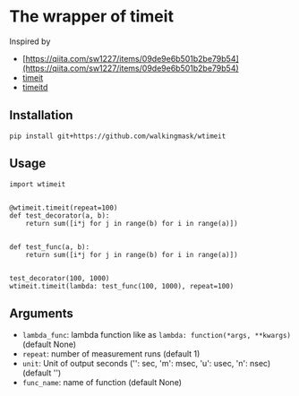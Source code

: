 # The wrapper of timeit
Inspired by 

- [https://qiita.com/sw1227/items/09de9e6b501b2be79b54](https://qiita.com/sw1227/items/09de9e6b501b2be79b54)
- [timeit](https://docs.python.jp/3/library/timeit.html)
- [timeitd](https://github.com/canercidam/timeitd)


## Installation
```
pip install git+https://github.com/walkingmask/wtimeit
```


## Usage
```
import wtimeit


@wtimeit.timeit(repeat=100)
def test_decorator(a, b):
    return sum([i*j for j in range(b) for i in range(a)])


def test_func(a, b):
    return sum([i*j for j in range(b) for i in range(a)])


test_decorator(100, 1000)
wtimeit.timeit(lambda: test_func(100, 1000), repeat=100)
```


## Arguments
- `lambda_func`: lambda function like as `lambda: function(*args, **kwargs)` (default None)
- `repeat`: number of measurement runs (default 1)
- `unit`: Unit of output seconds ('': sec, 'm': msec, 'u': usec, 'n': nsec) (default '')
- `func_name`: name of function (default None)
